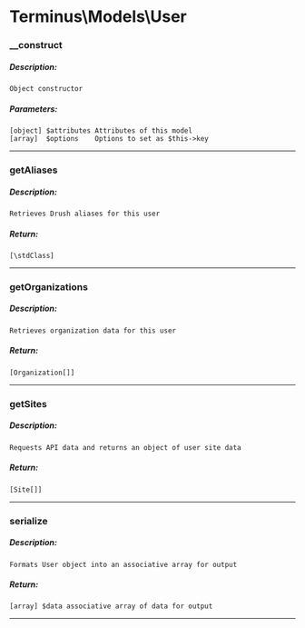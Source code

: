 # Terminus\Models\User

### __construct
##### Description:
    Object constructor

##### Parameters:
    [object] $attributes Attributes of this model
    [array]  $options    Options to set as $this->key

---

### getAliases
##### Description:
    Retrieves Drush aliases for this user

##### Return:
    [\stdClass]

---

### getOrganizations
##### Description:
    Retrieves organization data for this user

##### Return:
    [Organization[]]

---

### getSites
##### Description:
    Requests API data and returns an object of user site data

##### Return:
    [Site[]]

---

### serialize
##### Description:
    Formats User object into an associative array for output

##### Return:
    [array] $data associative array of data for output

---


